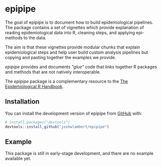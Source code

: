 
# epipipe

<!-- badges: start -->
<!-- badges: end -->

The goal of epipipe is to document how to build epidemiological pipelines. The 
package contains a set of vignettes which provide explanation of reading 
epidemiological data into R, cleaning steps, and applying epi-methods to the 
data.

The aim is that these vignettes provide modular chunks that explain epidemiological
steps and help user build custom analysis pipelines but copying and pasting 
together the examples we provide. 

_epipipe_ provides and documents _"glue"_ code that links together R packages and methods that
are not natively interoperable.

The _epipipe_ package is a complementary resource to the [The Epidemiological R Handbook](https://epirhandbook.com/en/).

## Installation

You can install the development version of epipipe from [GitHub](https://github.com/) with:

``` r
# install.packages("devtools")
devtools::install_github("joshwlambert/epipipe")
```

## Example

This package is still in early-stage development, and there are no example available
yet.
